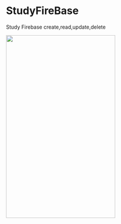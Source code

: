 # StudyFireBase

Study Firebase create,read,update,delete

<img src="https://user-images.githubusercontent.com/40783589/96364488-e376ed80-1175-11eb-9f7a-7f333be47b37.png" width="300" height="500">

